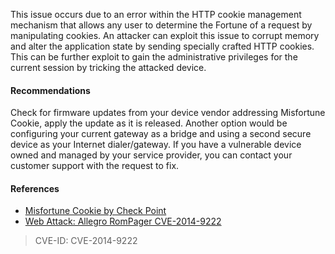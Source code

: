 This issue occurs due to an error within the HTTP cookie management mechanism that allows any user to determine the Fortune of a request by manipulating cookies. An attacker can exploit this issue to corrupt memory and alter the application state by sending specially crafted HTTP cookies. This can be further exploit to gain the administrative privileges for the current session by tricking the attacked device. 

#### Recommendations

Check for firmware updates from your device vendor addressing Misfortune Cookie, apply the update as it is released. Another option would be configuring your current gateway as a bridge and using a second secure device as your Internet dialer/gateway. If you have a vulnerable device owned and managed by your service provider, you can contact your customer support with the request to fix.

#### References

* [Misfortune Cookie by Check Point](http://mis.fortunecook.ie/)
* [Web Attack: Allegro RomPager CVE-2014-9222](https://www.symantec.com/security_response/attacksignatures/detail.jsp?asid=28015)

> CVE-ID: CVE-2014-9222
